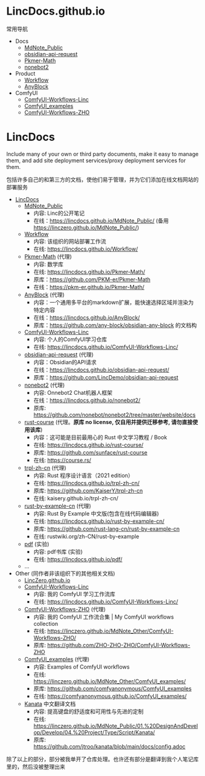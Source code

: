 # LincDocs.github.io

常用导航

- Docs
  - <a href="https://lincdocs.github.io/MdNote_Public/">MdNote_Public</a>
  - <a href="https://lincdocs.github.io/obsidian-api-request/">obsidian-api-request</a>
  - <a href="https://lincdocs.github.io/Pkmer-Math/">Pkmer-Math</a>
  - <a href="https://lincdocs.github.io/nonebot2/">nonebot2</a>
- Product
  - <a href="https://lincdocs.github.io/Workflow/">Workflow</a>
  - <a href="https://lincdocs.github.io/AnyBlock/">AnyBlock</a>
- ComfyUI
  - <a href="https://lincdocs.github.io/ComfyUI-Workflows-Linc/">ComfyUI-Workflows-Linc</a>
  - <a href="https://lincdocs.github.io/ComfyUI_examples/">ComfyUI_examples</a>
  - <a href="https://lincdocs.github.io/ComfyUI-Workflows-ZHO/">ComfyUI-Workflows-ZHO</a>

<!--
注意点：
1. 主页到子页面**不能用相对路径**，即不能触发route-link，必须强制更新（因为虽然看起来url是父子关系，但本质还是两个不同的网站）
2. [xxx](https://xxx) 默认生成的 `<a target="_black">`，即点击是新标签页。但我们通常希望是在本页打开
3. 所以我们选择手动 `<a>` 标签
-->

# LincDocs

Include many of your own or third party documents, make it easy to manage them, and add site deployment services/proxy deployment services for them.

包括许多自己的和第三方的文档，使他们易于管理，并为它们添加在线文档网站的部署服务

- [LincDocs](https://lincdocs.github.io/)
  - [MdNote_Public](https://github.com/LincDocs/MdNote_Public)
    - 内容: Linc的公开笔记
    - 在线：https://lincdocs.github.io/MdNote_Public/ (备用 https://linczero.github.io/MdNote_Public/) 
  - [Workflow](https://github.com/LincDocs/Workflow)
    - 内容: 该组织的网站部署工作流
    - 在线: https://lincdocs.github.io/Workflow/
  - [Pkmer-Math](https://github.com/LincDocs/Pkmer-Math) (代理)
    - 内容: 数学库
    - 在线: https://lincdocs.github.io/Pkmer-Math/
    - 原库：https://github.com/PKM-er/Pkmer-Math
    - 在线：https://pkm-er.github.io/Pkmer-Math/
  - [AnyBlock](https://github.com/LincDocs/AnyBlock) (代理)
    - 内容：一个通用多平台的markdown扩展，能快速选择区域并渲染为特定内容
    - 在线：https://lincdocs.github.io/AnyBlock/
    - 原库：https://github.com/any-block/obsidian-any-block 的文档构
  - [ComfyUI-Workflows-Linc](https://github.com/LincDocs/ComfyUI-Workflows-Linc)
    - 内容: 个人的ComfyUI学习仓库
    - 在线: https://lincdocs.github.io/ComfyUI-Workflows-Linc/
  - [obsidian-api-request](https://github.com/LincDocs/obsidian-api-request) (代理)
    - 内容：Obsidian的API请求
    - 在线：https://lincdocs.github.io/obsidian-api-request/
    - 原库：https://github.com/LincDemo/obsidian-api-request
  - [nonebot2](https://github.com/LincDocs/nonebot2) (代理)
    - 内容: Onnebot2 Chat机器人框架
    - 在线：https://lincdocs.github.io/nonebot2/
    - 原库: https://github.com/nonebot/nonebot2/tree/master/website/docs
  - [rust-course](https://github.com/LincDocs/rust-course) (代理。**原库 no license, 仅自用并提供迁移参考, 请勿直接使用该库**)
    - 内容：这可能是目前最用心的 Rust 中文学习教程 / Book
    - 在线: https://lincdocs.github.io/rust-course/
    - 原库: https://github.com/sunface/rust-course
    - 在线: https://course.rs/
  - [trpl-zh-cn](https://github.com/LincDocs/trpl-zh-cn) (代理)
    - 内容: Rust 程序设计语言（2021 edition） 
    - 在线: https://lincdocs.github.io/trpl-zh-cn/
    - 原库: https://github.com/KaiserY/trpl-zh-cn
    - 在线: kaisery.github.io/trpl-zh-cn/
  - [rust-by-example-cn](https://github.com/LincDocs/rust-by-example-cn) (代理)
    - 内容: Rust By Example 中文版(包含在线代码编辑器)
    - 在线: https://lincdocs.github.io/rust-by-example-cn/
    - 原库: https://github.com/rust-lang-cn/rust-by-example-cn
    - 在线: rustwiki.org/zh-CN/rust-by-example
  - [pdf](https://github.com/LincDocs/pdf) (实验)
    - 内容: pdf书库 (实验)
    - 在线: https://lincdocs.github.io/pdf/
  - ...
- Other (同作者非该组织下的其他相关文档)
  - [LincZero.github.io](https://linczero.github.io/)
  - [ComfyUI-Workflows-Linc](https://github.com/LincDocs/ComfyUI-Workflows-Linc)
    - 内容: 我的 ComfyUI 学习工作流库
    - 在线: https://lincdocs.github.io/ComfyUI-Workflows-Linc/
  - [ComfyUI-Workflows-ZHO](https://linczero.github.io/MdNote_Other/ComfyUI-Workflows-ZHO/) (代理)
    - 内容: 我的 ComfyUI 工作流合集 | My ComfyUI workflows collection
    - 在线: https://linczero.github.io/MdNote_Other/ComfyUI-Workflows-ZHO/
    - 原库: https://github.com/ZHO-ZHO-ZHO/ComfyUI-Workflows-ZHO
  - [ComfyUI_examples](https://github.com/LincDocs/ComfyUI_examples) (代理)
    - 内容: Examples of ComfyUI workflows
    - 在线: https://linczero.github.io/MdNote_Other/ComfyUI_examples/
    - 原库: https://github.com/comfyanonymous/ComfyUI_examples
    - 在线: https://comfyanonymous.github.io/ComfyUI_examples/
  - [Kanata](https://linczero.github.io/MdNote_Public/01.%20DesignAndDevelop/Develop/04.%20Project/Type/Script/Kanata/) 中文翻译文档
    - 内容: 提高键盘的舒适度和可用性与先进的定制
    - 在线: https://linczero.github.io/MdNote_Public/01.%20DesignAndDevelop/Develop/04.%20Project/Type/Script/Kanata/
    - 原库: https://github.com/jtroo/kanata/blob/main/docs/config.adoc

除了以上的部分，部分被我单开了仓库处理。也许还有部分是翻译到我个人笔记库里的，然后没被整理出来
